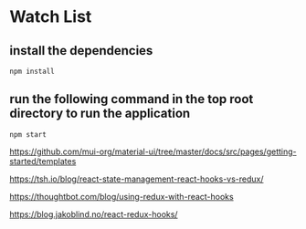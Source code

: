# Watch List

## install the dependencies

```console
npm install
```

## run the following command in the top root directory to run the application

```console
npm start
```

https://github.com/mui-org/material-ui/tree/master/docs/src/pages/getting-started/templates

https://tsh.io/blog/react-state-management-react-hooks-vs-redux/

https://thoughtbot.com/blog/using-redux-with-react-hooks

https://blog.jakoblind.no/react-redux-hooks/
